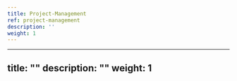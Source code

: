 ```yaml
---
title: Project-Management
ref: project-management
description: ''
weight: 1
---
```

---
title: ""
description: ""
weight: 1
---
